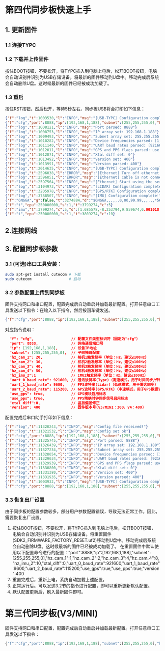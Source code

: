 
# 第四代同步板快速上手

## 1. 更新固件
### 1.1 连接TYPC
### 1.2 下载并上传固件
按住BOOT按钮，不要松开，将TYPC插入到电脑上电后，松开BOOT按钮，电脑会自动识别并识别为USB存储设备。将最新的固件移动到U盘中。移动完成后系统会自动删除U盘。这时候最新的固件已经被成功加载了。
### 1.3 重启
按住RST按钮，然后松开，等待5秒左右。同步板USB将会打印如下信息：
```JSON
{"f":"log","t":1003530,"l":"INFO","msg":"[USB-TYPC] Configuration complet! baudrate:92160e0"}
{"f":"cfg","port":8888,"ip":[192,168,1,188],"subnet":[255,255,255,0],"hz_cam_1":1,"hz_cam_2":2,"hz_cam_3":4,"hz_cam_4":8,"hz_imu_2":10,"xtal_diff":0,"uart_0_baud_rate":921600,"uart_1_baud_rate":9600,"uart_2_baud_rate":115200,"use_gps":true,"use_pps":true,"version":400}
{"f":"log","t":1008121,"l":"INFO","msg":"Port parsed: 8888"}
{"f":"log","t":1008753,"l":"INFO","msg":"IP array set: 192.168.1.188"}
{"f":"log","t":1009493,"l":"INFO","msg":"Subnet array set: 255.255.255.0"}
{"f":"log","t":1010282,"l":"INFO","msg":"Device frequencies parsed: [1, 2, 4, 8, 10]"}
{"f":"log","t":1011140,"l":"INFO","msg":"UART baud rates parsed: [921600, 9600, 115200]"}
{"f":"log","t":1012011,"l":"INFO","msg":"GPS and PPS flags parsed: use_gps:1, use_pps:1"}
{"f":"log","t":1012871,"l":"INFO","msg":"Xtal diff set: 0"}
{"f":"log","t":1013492,"l":"INFO","msg":"Version set: 400"}
{"f":"log","t":1013991,"l":"INFO","msg":"Version parsed: 400"}
{"f":"log","t":2014635,"l":"INFO","msg":"[USB-TYPC] Configuration complete! baudrate:921600"}
{"f":"log","t":2596038,"l":"ERROR","msg":"[Ethernet] Turn off ethernet transfer."}
{"f":"log","t":2596851,"l":"ERROR","msg":"[Ethernet] Cable is not connected."}
{"f":"log","t":2597564,"l":"INFO","msg":"[Ethernet] Start using the serial to transfer data!"}
{"f":"log","t":3104973,"l":"INFO","msg":"[LIDAR] Configuration complete! baudrate:9600"}
{"f":"log","t":3205978,"l":"INFO","msg":"[GPS/RTK] Configuration complete!! baudrate:115200"}
{"f":"log","t":3788507,"l":"INFO","msg":"[IMU] Configuration complete!"}
{"f":"GNGGA","g":false,"t":3274884,"d":"$GNGGA,,,,,,0,00,99.99,,,,,,*56\r","pps":0}
{"f":"t","cpu":250000000,"s":1,"t":3799274,"c":5}
{"f":"imu","t":3799274,"c":5,"d":[1.685578,-0.253794,9.859674,0.001018,0.001038,-6.907073e-6,30.99336],"q":[1.000084,-0.001264,-0.008392,-0.000011]}
{"f":"t","cpu":250000000,"s":1,"t":3809274,"c":10}
```
## 2.连接网线

## 3. 配置同步板参数
### 3.1 (可选)串口工具安装：

```bash
sudo apt-get install cutecom # 下载
sudo cutecom                 # 启动
```
### 3.2 参数配置上传到同步板
固件支持网口和串口配置，配置完成后自动重启并加载最新配置。打开任意串口工具发送以下指令：在输入以下指令，然后按回车键发送。

```json lines
{"f":"cfg","port":8888,"ip":[192,168,1,188],"subnet":[255,255,255,0],"hz_cam_1":1,"hz_cam_2":2,"hz_cam_3":4,"hz_cam_4":8,"hz_imu_2":10,"xtal_diff":0,"uart_0_baud_rate":921600,"uart_1_baud_rate":9600,"uart_2_baud_rate":115200,"use_gps":true,"use_pps":true,"version":400}\n
```
对应指令说明：
```json
  "f": "cfg",                 // 配置文件类型标识符（固定为"cfg"）
  "port": 8888,               // 网络通信端口号
  "ip": [192,168,1,188],      // 设备IP地址
  "subnet": [255,255,255,0],  // 子网掩码配置
  "hz_cam_1": 20,             // 相机1触发频率（单位：Hz，建议≤100Hz）
  "hz_cam_2": 30,             // 相机2触发频率（单位：Hz，建议≤100Hz）
  "hz_cam_3": 40,             // 相机3触发频率（单位：Hz，建议≤100Hz）
  "hz_cam_4": 50,             // 相机4触发频率（单位：Hz，建议≤100Hz）
  "hz_imu_2":1                // IMU2触发频率（单位：Hz，建议≤100Hz）
  "uart_0_baud_rate": 921600, // 通讯波特率(Typc)（高速模式，用于时间同步/传感器数据）
  "uart_1_baud_rate": 9600,   // PPS波特率(Lidar)（低速模式，用于雷达同步）
  "uart_2_baud_rate": 115200, // GPS波特率(GPS/RTK)（中速模式，用于GPS数据读取）
  "use_gps": true,            // GPS模块启用标志
  "use_pps": true,            // PPS精确时钟同步信号启用标志
  "xtal_diff":0,              // 晶振偏差修正
  "version": 400              // 固件版本号(V3/MINI：300，V4：400)
```
配置完成后串口助手打印如下信息：
```json
{"f":"log","t":11320243,"l":"INFO","msg":"Config file received!"}
{"f":"log","t":11321532,"l":"INFO","msg":"Config set ok"}
{"f":"cfg","port":8888,"ip":[192,168,1,188],"subnet":[255,255,255,0],"hz_cam_1":1,"hz_cam_2":2,"hz_cam_3":4,"hz_cam_4":8,"hz_imu_2":10,"xtal_diff":0,"uart_0_baud_rate":921600,"uart_1_baud_rate":9600,"uart_2_baud_rate":115200,"use_gps":true,"use_pps":true,"version":400}
{"f":"log","t":11325745,"l":"INFO","msg":"Port parsed: 8888"}
{"f":"log","t":11326439,"l":"INFO","msg":"IP array set: 192.168.1.188"}
{"f":"log","t":11327234,"l":"INFO","msg":"Subnet array set: 255.255.255.0"}
{"f":"log","t":11328054,"l":"INFO","msg":"Device frequencies parsed: [1, 2, 4, 8, 10]"}
{"f":"log","t":11329034,"l":"INFO","msg":"UART baud rates parsed: [921600, 9600, 115200]"}
{"f":"log","t":11329939,"l":"INFO","msg":"GPS and PPS flags parsed: use_gps:1, use_pps:1"}
{"f":"log","t":11330800,"l":"INFO","msg":"Xtal diff set: 0"}
{"f":"log","t":11331380,"l":"INFO","msg":"Version set: 400"}
{"f":"log","t":11331935,"l":"INFO","msg":"Version parsed: 400"}
{"f":"log","t":1003932,"l":"INFO","msg":"[USB-TYPC] Configuration complete! baudrate:921600"}
{"f":"cfg","port":8888,"ip":[192,168,1,188],"subnet":[255,255,255,0],"hz_cam_1":1,"hz_cam_2":2,"hz_cam_3":4,"hz_cam_4":8,"hz_imu_2":10,"xtal_diff":0,"uart_0_baud_rate":921600,"uart_1_baud_rate":9600,"uart_2_baud_rate":115200,"use_gps":true,"use_pps":true,"version":400}
```

### 3.3 恢复出厂设置

由于同步板的配置参数较多，部分用户参数配置错误，导致无法正常工作。因此，需要恢复出厂设置。
1. 按住BOOT按钮，不要松开，将TYPC插入到电脑上电后，松开BOOT按钮，电脑会自动识别并识别为USB存储设备。将重置固件(SDK2_FIRMWARE_FACTORY_RESET.uf2)移动到U盘中。移动完成后系统会自动删除U盘。这时候最新的固件已经被成功加载了。
在重置固件中默认使用以下配置命令进行的配置："port":8888,"ip":[192,168,1,188],"subnet":[255,255,255,0],"hz_cam_1":1,"hz_cam_2":2,"hz_cam_3":4,"hz_cam_4":8,"hz_imu_2":10,"xtal_diff":0,"uart_0_baud_rate":921600,"uart_1_baud_rate":9600,"uart_2_baud_rate":115200,"use_gps":true,"use_pps":true,"version":400
2. 重置完成后，重新上电，系统自动加载上述配置。
3. 正常运行后。可以发送3.2节的指令进行配置，即可以重新更新默认配置。
4. 默认配置更新后，刷入最新固件即可。

# 第三代同步板(V3/MINI)
固件支持网口和串口配置，配置完成后自动重启并加载最新配置。打开任意串口工具发送以下指令：
```python
{"f":"cfg","port":8888,"ip":[192,168,1,188],"subnet":[255,255,255,0],"hz_cam_1":10,"uart_0_baud_rate":921600,"uart_1_baud_rate":9600,"uart_2_baud_rate":115200,"use_gps":true,"use_pps":true,"version":300}\n
```

